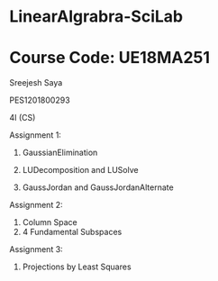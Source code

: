 # LinearAlgrabra-SciLab
# Course Code: UE18MA251
Sreejesh Saya

PES1201800293

4I (CS)

Assignment 1:

  1. GaussianElimination

  2. LUDecomposition and LUSolve

  3. GaussJordan and GaussJordanAlternate

Assignment 2:
  1. Column Space
  2. 4 Fundamental Subspaces 
  
Assignment 3:
  1. Projections by Least Squares
